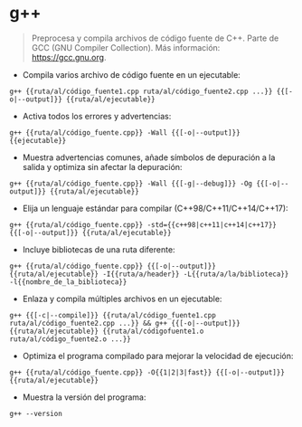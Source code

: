 # g++

> Preprocesa y compila archivos de código fuente de C++.
> Parte de GCC (GNU Compiler Collection).
> Más información: <https://gcc.gnu.org>.

- Compila varios archivo de código fuente en un ejecutable:

`g++ {{ruta/al/código_fuente1.cpp ruta/al/código_fuente2.cpp ...}} {{[-o|--output]}} {{ruta/al/ejecutable}}`

- Activa todos los errores y advertencias:

`g++ {{ruta/al/código_fuente.cpp}} -Wall {{[-o|--output]}} {{ejecutable}}`

- Muestra advertencias comunes, añade símbolos de depuración a la salida y optimiza sin afectar la depuración:

`g++ {{ruta/al/código_fuente.cpp}} -Wall {{[-g|--debug]}} -Og {{[-o|--output]}} {{ruta/al/ejecutable}}`

- Elija un lenguaje estándar para compilar (C++98/C++11/C++14/C++17):

`g++ {{ruta/al/código_fuente.cpp}} -std={{c++98|c++11|c++14|c++17}} {{[-o|--output]}} {{ruta/al/ejecutable}}`

- Incluye bibliotecas de una ruta diferente:

`g++ {{ruta/al/código_fuente.cpp}} {{[-o|--output]}} {{ruta/al/ejecutable}} -I{{ruta/a/header}} -L{{ruta/a/la/biblioteca}} -l{{nombre_de_la_biblioteca}}`

- Enlaza y compila múltiples archivos en un ejecutable:

`g++ {{[-c|--compile]}} {{ruta/al/código_fuente1.cpp ruta/al/código_fuente2.cpp ...}} && g++ {{[-o|--output]}} {{ruta/al/ejecutable}} {{ruta/al/códigofuente1.o ruta/al/código_fuente2.o ...}}`

- Optimiza el programa compilado para mejorar la velocidad de ejecución:

`g++ {{ruta/al/código_fuente.cpp}} -O{{1|2|3|fast}} {{[-o|--output]}} {{ruta/al/ejecutable}}`

- Muestra la versión del programa:

`g++ --version`

